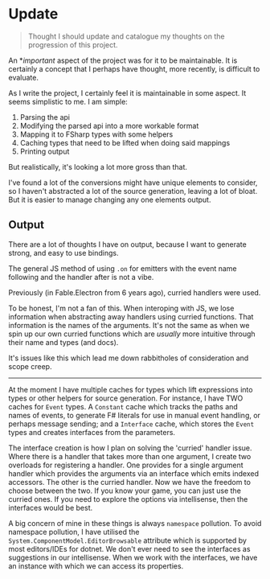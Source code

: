 ﻿# Update

> Thought I should update and catalogue my thoughts on the progression of this project.

An **important* aspect of the project was for it to be maintainable. It is certainly a concept that I perhaps have
thought, more recently, is difficult to evaluate.

As I write the project, I certainly feel it is maintainable in some aspect. It seems simplistic to me. I am simple:
1. Parsing the api
2. Modifying the parsed api into a more workable format
3. Mapping it to FSharp types with some helpers
4. Caching types that need to be lifted when doing said mappings
5. Printing output

But realistically, it's looking a lot more gross than that.

I've found a lot of the conversions might have unique elements to consider, so I haven't abstracted a lot of the
source generation, leaving a lot of bloat. But it is easier to manage changing any one elements output.

## Output

There are a lot of thoughts I have on output, because I want to generate strong, and easy to use bindings.

The general JS method of using `.on` for emitters with the event name following and the handler after is not a vibe.

Previously (in Fable.Electron from 6 years ago), curried handlers were used.

To be honest, I'm not a fan of this. When interoping with JS, we lose information when abstracting away handlers using
curried functions. That information is the names of the arguments. It's not the same as when we spin up our own curried
functions which are *usually* more intuitive through their name and types (and docs).

It's issues like this which lead me down rabbitholes of consideration and scope creep.

--- 

At the moment I have multiple caches for types which lift expressions into types or other helpers for source generation.
For instance, I have TWO caches for `Event` types. A `Constant` cache which tracks the paths and names of events, to
generate F# literals for use in manual event handling, or perhaps message sending; and a `Interface` cache, which
stores the `Event` types and creates interfaces from the parameters.

The interface creation is how I plan on solving the 'curried' handler issue. Where there is a handler that takes
more than one argument, I create two overloads for registering a handler. One provides for a single argument handler
which provides the arguments via an interface which emits indexed accessors. The other is the curried handler. Now
we have the freedom to choose between the two. If you know your game, you can just use the curried ones. If you need
to explore the options via intellisense, then the interfaces would be best.

A big concern of mine in these things is always `namespace` pollution. To avoid namespace pollution, I have utilised
the `System.ComponentModel.EditorBrowsable` attribute which is supported by most editors/IDEs for dotnet. We don't
ever need to see the interfaces as suggestions in our intellisense. When we work with the interfaces, we have an instance
with which we can access its properties.

